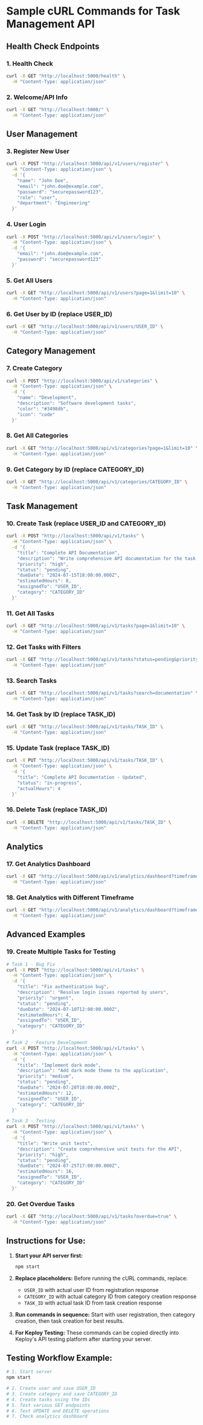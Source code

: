# Sample cURL Commands for Task Management API

## Health Check Endpoints

### 1. Health Check
```bash
curl -X GET "http://localhost:5000/health" \
  -H "Content-Type: application/json"
```

### 2. Welcome/API Info
```bash
curl -X GET "http://localhost:5000/" \
  -H "Content-Type: application/json"
```

## User Management

### 3. Register New User
```bash
curl -X POST "http://localhost:5000/api/v1/users/register" \
  -H "Content-Type: application/json" \
  -d '{
    "name": "John Doe",
    "email": "john.doe@example.com",
    "password": "securepassword123",
    "role": "user",
    "department": "Engineering"
  }'
```

### 4. User Login
```bash
curl -X POST "http://localhost:5000/api/v1/users/login" \
  -H "Content-Type: application/json" \
  -d '{
    "email": "john.doe@example.com",
    "password": "securepassword123"
  }'
```

### 5. Get All Users
```bash
curl -X GET "http://localhost:5000/api/v1/users?page=1&limit=10" \
  -H "Content-Type: application/json"
```

### 6. Get User by ID (replace USER_ID)
```bash
curl -X GET "http://localhost:5000/api/v1/users/USER_ID" \
  -H "Content-Type: application/json"
```

## Category Management

### 7. Create Category
```bash
curl -X POST "http://localhost:5000/api/v1/categories" \
  -H "Content-Type: application/json" \
  -d '{
    "name": "Development",
    "description": "Software development tasks",
    "color": "#3498db",
    "icon": "code"
  }'
```

### 8. Get All Categories
```bash
curl -X GET "http://localhost:5000/api/v1/categories?page=1&limit=10" \
  -H "Content-Type: application/json"
```

### 9. Get Category by ID (replace CATEGORY_ID)
```bash
curl -X GET "http://localhost:5000/api/v1/categories/CATEGORY_ID" \
  -H "Content-Type: application/json"
```

## Task Management

### 10. Create Task (replace USER_ID and CATEGORY_ID)
```bash
curl -X POST "http://localhost:5000/api/v1/tasks" \
  -H "Content-Type: application/json" \
  -d '{
    "title": "Complete API Documentation",
    "description": "Write comprehensive API documentation for the task management system",
    "priority": "high",
    "status": "pending",
    "dueDate": "2024-07-15T18:00:00.000Z",
    "estimatedHours": 8,
    "assignedTo": "USER_ID",
    "category": "CATEGORY_ID"
  }'
```

### 11. Get All Tasks
```bash
curl -X GET "http://localhost:5000/api/v1/tasks?page=1&limit=10" \
  -H "Content-Type: application/json"
```

### 12. Get Tasks with Filters
```bash
curl -X GET "http://localhost:5000/api/v1/tasks?status=pending&priority=high&page=1&limit=5" \
  -H "Content-Type: application/json"
```

### 13. Search Tasks
```bash
curl -X GET "http://localhost:5000/api/v1/tasks?search=documentation" \
  -H "Content-Type: application/json"
```

### 14. Get Task by ID (replace TASK_ID)
```bash
curl -X GET "http://localhost:5000/api/v1/tasks/TASK_ID" \
  -H "Content-Type: application/json"
```

### 15. Update Task (replace TASK_ID)
```bash
curl -X PUT "http://localhost:5000/api/v1/tasks/TASK_ID" \
  -H "Content-Type: application/json" \
  -d '{
    "title": "Complete API Documentation - Updated",
    "status": "in-progress",
    "actualHours": 4
  }'
```

### 16. Delete Task (replace TASK_ID)
```bash
curl -X DELETE "http://localhost:5000/api/v1/tasks/TASK_ID" \
  -H "Content-Type: application/json"
```

## Analytics

### 17. Get Analytics Dashboard
```bash
curl -X GET "http://localhost:5000/api/v1/analytics/dashboard?timeframe=30d" \
  -H "Content-Type: application/json"
```

### 18. Get Analytics with Different Timeframe
```bash
curl -X GET "http://localhost:5000/api/v1/analytics/dashboard?timeframe=7d" \
  -H "Content-Type: application/json"
```

## Advanced Examples

### 19. Create Multiple Tasks for Testing
```bash
# Task 1 - Bug Fix
curl -X POST "http://localhost:5000/api/v1/tasks" \
  -H "Content-Type: application/json" \
  -d '{
    "title": "Fix authentication bug",
    "description": "Resolve login issues reported by users",
    "priority": "urgent",
    "status": "pending",
    "dueDate": "2024-07-10T12:00:00.000Z",
    "estimatedHours": 4,
    "assignedTo": "USER_ID",
    "category": "CATEGORY_ID"
  }'

# Task 2 - Feature Development
curl -X POST "http://localhost:5000/api/v1/tasks" \
  -H "Content-Type: application/json" \
  -d '{
    "title": "Implement dark mode",
    "description": "Add dark mode theme to the application",
    "priority": "medium",
    "status": "pending",
    "dueDate": "2024-07-20T18:00:00.000Z",
    "estimatedHours": 12,
    "assignedTo": "USER_ID",
    "category": "CATEGORY_ID"
  }'

# Task 3 - Testing
curl -X POST "http://localhost:5000/api/v1/tasks" \
  -H "Content-Type: application/json" \
  -d '{
    "title": "Write unit tests",
    "description": "Create comprehensive unit tests for the API",
    "priority": "high",
    "status": "pending",
    "dueDate": "2024-07-25T17:00:00.000Z",
    "estimatedHours": 16,
    "assignedTo": "USER_ID",
    "category": "CATEGORY_ID"
  }'
```

### 20. Get Overdue Tasks
```bash
curl -X GET "http://localhost:5000/api/v1/tasks?overdue=true" \
  -H "Content-Type: application/json"
```

## Instructions for Use:

1. **Start your API server first:**
   ```bash
   npm start
   ```

2. **Replace placeholders:** Before running the cURL commands, replace:
   - `USER_ID` with actual user ID from registration response
   - `CATEGORY_ID` with actual category ID from category creation response
   - `TASK_ID` with actual task ID from task creation response

3. **Run commands in sequence:** Start with user registration, then category creation, then task creation for best results.

4. **For Keploy Testing:** These commands can be copied directly into Keploy's API testing platform after starting your server.

## Testing Workflow Example:

```bash
# 1. Start server
npm start

# 2. Create user and save USER_ID
# 3. Create category and save CATEGORY_ID  
# 4. Create tasks using the IDs
# 5. Test various GET endpoints
# 6. Test UPDATE and DELETE operations
# 7. Check analytics dashboard
``` 